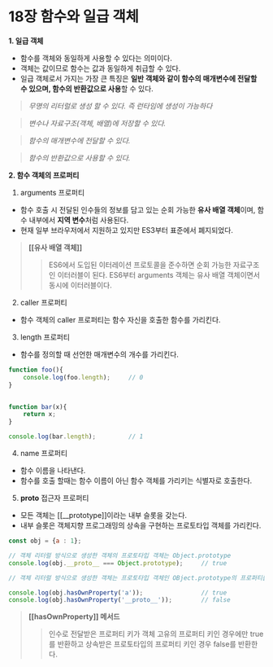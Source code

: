 # 18장 함수와 일급 객체
**1. 일급 객체**
+ 함수를 객체와 동일하게 사용할 수 있다는 의미이다.
+ 객체는 값이므로 함수는 값과 동일하게 취급할 수 있다.
+ 일급 객체로서 가지는 가장 큰 특징은 **일반 객체와 같이 함수의 매개변수에 전달할 수 있으며, 함수의 반환값으로 사용**할 수 있다.

> _무명의 리터럴로 생성 할 수 있다. 즉 런타임에 생성이 가능하다_   
   
> _변수나 자료구조(객체, 배열)에 저장할 수 있다._   
   
> _함수의 매개변수에 전달할 수 있다._   
   
> _함수의 반환값으로 사용할 수 있다._   
   

**2. 함수 객체의 프로퍼티**
1. arguments 프로퍼티
+ 함수 호출 시 전달된 인수들의 정보를 담고 있는 순회 가능한 **유사 배열 객체**이며, 함수 내부에서 **지역 변수**처럼 사용된다.
+ 현재 일부 브라우저에서 지원하고 있지만 ES3부터 표준에서 폐지되었다.


> **[[유사 배열 객체]]**   
>> ES6에서 도입된 이터레이션 프로토콜을 준수하면 순회 가능한 자료구조인 이터러블이 된다.
>> ES6부터 arguments 객체는 유사 배열 객체이면서 동시에 이터러블이다.


2. caller 프로퍼티
+ 함수 객체의 caller 프로퍼티는 함수 자신을 호출한 함수를 가리킨다.


3. length 프로퍼티
+ 함수를 정의할 때 선언한 매개변수의 개수를 가리킨다.

```javascript
function foo(){
    console.log(foo.length);     // 0
}


function bar(x){
    return x;
}

console.log(bar.length);         // 1
```


4. name 프로퍼티
+ 함수 이름을 나타낸다.
+ 함수를 호출 할때는 함수 이름이 아닌 함수 객체를 가리키는 식별자로 호출한다.


5. __proto__ 접근자 프로퍼티
+ 모든 객체는 [[__prototype]]이라는 내부 슬롯을 갖는다.
+ 내부 슬롯은 객체지향 프로그래밍의 상속을 구현하는 프로토타입 객체를 가리킨다.

```javascript
const obj = {a : 1};

// 객체 리터럴 방식으로 생성한 객체의 프로토타입 객체는 Object.prototype
console.log(obj.__proto__ === Object.prototype);     // true

// 객체 리터럴 방식으로 생성한 객체는 프로토타입 객체인 OBject.prototype의 프로퍼티를 상속 받는다.

console.log(obj.hasOwnProperty('a'));                // true
console.log(obj.hasOwnProperty('__proto__'));        // false
```

> **[[hasOwnProperty]] 메서드**
>> 인수로 전달받은 프로퍼티 키가 객체 고유의 프로퍼티 키인 경우에만 true를 반환하고 상속받은 프로토타입의 프로퍼티 키인 경우 false를 반환한다.